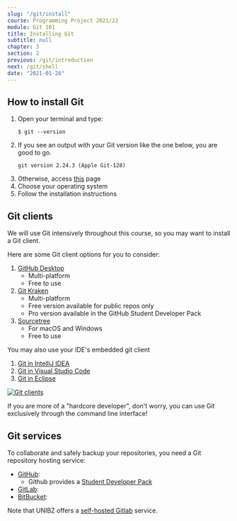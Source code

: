 ```yaml
---
slug: "/git/install"
course: Programming Project 2021/22
module: Git 101
title: Installing Git
subtitle: null
chapter: 3
section: 2
previous: /git/introduction
next: /git/shell
date: "2021-01-28"
---
```


## How to install Git

1. Open your terminal and type:
   ```command-line
   $ git --version
   ```
2. If you see an output with your Git version like the one below, you are good to go.
   ```command-line
   git version 2.24.3 (Apple Git-128)
   ```
3. Otherwise, access [this](https://git-scm.com/download) page
4. Choose your operating system
5. Follow the installation instructions

## Git clients

We will use Git intensively throughout this course, so you may want to install a Git client.

Here are some Git client options for you to consider:

1. [GitHub Desktop](https://desktop.github.com/)
   - Multi-platform
   - Free to use
1. [Git Kraken](https://www.gitkraken.com/)
   - Multi-platform
   - Free version available for public repos only
   - Pro version available in the GitHub Student Developer Pack
1. [Sourcetree](https://www.sourcetreeapp.com/)
   - For macOS and Windows
   - Free to use

You may also use your IDE's embedded git client

1. [Git in IntelliJ IDEA](https://www.jetbrains.com/idea/guide/tutorials/creating-a-project-from-github/clone-from-github/)
1. [Git in Visual Studio Code](https://docs.microsoft.com/en-us/learn/modules/introduction-to-github-visual-studio-code/)
1. [Git in Eclipse](https://www.vogella.com/tutorials/EclipseGit/article.html)

[![Git clients](https://cdn.acodez.in/wp-content/uploads/2019/05/Git-GUI-Clients.png)](https://acodez.in/git-gui-clients/)

If you are more of a "hardcore developer", don't worry, you can use Git exclusively through the command line interface!

## Git services

To collaborate and safely backup your repositories, you need a Git repository hosting service:

- [GitHub](http://github.com/):
  - Github provides a [Student Developer Pack](https://education.github.com/pack)
- [GitLab](http://gitlab.com/):
- [BitBucket](https://bitbucket.org/):

Note that UNIBZ offers a [self-hosted Gitlab](https://gitlab.inf.unibz.it/) service.
